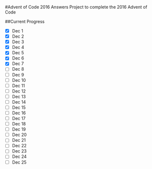 #Advent of Code 2016 Answers
Project to complete the 2016 Advent of Code

##Current Progress
 - [x] Dec 1
 - [x] Dec 2
 - [x] Dec 3
 - [x] Dec 4
 - [x] Dec 5
 - [x] Dec 6
 - [x] Dec 7
 - [ ] Dec 8
 - [ ] Dec 9
 - [ ] Dec 10
 - [ ] Dec 11
 - [ ] Dec 12
 - [ ] Dec 13
 - [ ] Dec 14
 - [ ] Dec 15
 - [ ] Dec 16
 - [ ] Dec 17
 - [ ] Dec 18
 - [ ] Dec 19
 - [ ] Dec 20
 - [ ] Dec 21
 - [ ] Dec 22
 - [ ] Dec 23
 - [ ] Dec 24
 - [ ] Dec 25
